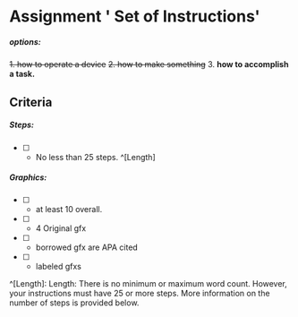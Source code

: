 # Assignment  ' Set of Instructions' 
##### options:
~~1.	how to operate a device~~ 
~~2.	how to make something~~
3.	**how to accomplish a task.**

## Criteria

#####  Steps:
- [ ] - No less than 25 steps. ^[Length]

##### Graphics:
- [ ] 	-	at least 10 overall.
- [ ] 	-	4 Original gfx
- [ ] 	- borrowed gfx are APA cited
- [ ] 	- labeled gfxs

^[Length]:
Length: There is no minimum or maximum word count. However, your instructions
must have 25 or more steps. More information on the number of steps is provided
below.
<!--stackedit_data:
eyJoaXN0b3J5IjpbNjg3MzE4MTM3XX0=
-->